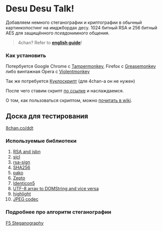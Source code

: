 # Desu Desu Talk!
Добавляем немного стеганографии и криптографии в обычный картинкопостинг на имджбордах десу. 1024 битный RSA и 256 битный AES для защищённого *псевдонимного* общения.

> 4chan? Refer to **[english guide](https://github.com/desudesutalk/desudesutalk/wiki/How-to-use-this-script)**!

### Как установить
Потербуется Google Chrome с [Tampermonkey](https://chrome.google.com/webstore/detail/tampermonkey/dhdgffkkebhmkfjojejmpbldmpobfkfo), Firefox с [Greasemonkey](https://addons.mozilla.org/firefox/addon/greasemonkey/) либо винтажная Opera c [Violentmonkey](https://addons.opera.com/ru/extensions/details/violent-monkey/)

Так же потребуется [Куклоскрипт](https://github.com/SthephanShinkufag/Dollchan-Extension-Tools) (для 4chan-а он не нужен)

После чего ставим скрипт [по ссылке](https://github.com/desudesutalk/desudesutalk/raw/master/ddt.user.js) и наслаждаемся.

О том, как пользоваться скриптом, можно [почитать в wiki](https://github.com/desudesutalk/desudesutalk/wiki/%D0%9A%D0%B0%D0%BA-%D0%BF%D0%BE%D0%BB%D1%8C%D0%B7%D0%BE%D0%B2%D0%B0%D1%82%D1%8C%D1%81%D1%8F).

## Доска для тестирования
[8chan.co/ddt](https://8chan.co/ddt/)

### Используемые библиотеки
1. [RSA and jsbn](http://www-cs-students.stanford.edu/~tjw/jsbn/)
2. [sjcl](http://bitwiseshiftleft.github.io/sjcl/)
3. [rsa-sign](http://kjur.github.io/jsrsasign/)
4. [SHA256](https://github.com/oftn/common)
5. [pako](https://github.com/nodeca/pako)
6. [Zepto](http://zeptojs.com/)
7. [Identicon5](https://github.com/FrancisShanahan/Identicon5)
8. [UTF-8 array to DOMString and vice versa](https://developer.mozilla.org/en-US/docs/Web/JavaScript/Base64_encoding_and_decoding#Appendix.3A_Decode_a_Base64_string_to_Uint8Array_or_ArrayBuffer)
9. [highlight](https://github.com/isagalaev/highlight.js)
10. [JPEG codec](https://github.com/owencm/js-steg)

### Подробнее про алгоритм стеганографии 
[F5 Steganography](https://code.google.com/p/f5-steganography/)
